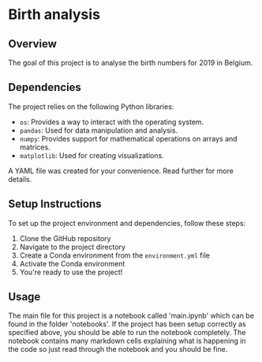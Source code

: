 # Birth analysis

## Overview
The goal of this project is to analyse the birth numbers for 2019 in Belgium. 

## Dependencies
The project relies on the following Python libraries:
- `os`: Provides a way to interact with the operating system.
- `pandas`: Used for data manipulation and analysis.
- `numpy`: Provides support for mathematical operations on arrays and matrices.
- `matplotlib`: Used for creating visualizations.

A YAML file was created for your convenience. Read further for more details.

## Setup Instructions
To set up the project environment and dependencies, follow these steps:
1. Clone the GitHub repository
2. Navigate to the project directory
3. Create a Conda environment from the `environment.yml` file
4. Activate the Conda environment
5. You're ready to use the project!

## Usage
The main file for this project is a notebook called 'main.ipynb' which can be found in the folder 'notebooks'. If the project has been setup correctly as specified above, you should be able to run the notebook completely. 
The notebook contains many markdown cells explaining what is happening in the code so just read through the notebook and you should be fine.